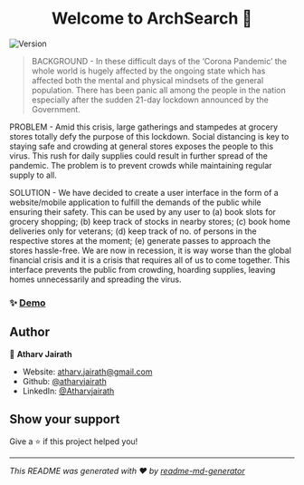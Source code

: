 <h1 align="center">Welcome to ArchSearch 👋</h1>
<p>
  <img alt="Version" src="https://img.shields.io/badge/version-0.2-blue.svg?cacheSeconds=2592000" />
</p>

> BACKGROUND - In these difficult days of the ‘Corona Pandemic’ the whole world is hugely affected by the ongoing state which has affected both the mental and physical mindsets of the general population. There has been panic all among the people in the nation especially after the sudden 21-day lockdown announced by the Government.

PROBLEM - Amid this crisis, large gatherings and stampedes at grocery stores totally defy the purpose of this lockdown. Social distancing is key to staying safe and crowding at general stores exposes the people to this virus. This rush for daily supplies could result in further spread of the pandemic. The problem is to prevent crowds while maintaining regular supply to all.

SOLUTION - We have decided to create a user interface in the form of a website/mobile application to fulfill the demands of the public while ensuring their safety. This can be used by any user to (a) book slots for grocery shopping; (b) keep track of stocks in nearby stores; (c) book home deliveries only for veterans; (d) keep track of no. of persons in the respective stores at the moment; (e) generate passes to approach the stores hassle-free.
We are now in recession, it is way worse than the global financial crisis and it is a crisis that requires all of us to come together. This interface prevents the public from crowding, hoarding supplies, leaving homes unnecessarily and spreading the virus.

### ✨ [Demo](https://www.youtube.com/watch?v=z4ave28HYSw)

## Author

👤 **Atharv Jairath**

* Website: atharv.jairath@gmail.com
* Github: [@atharvjairath](https://github.com/atharvjairath)
* LinkedIn: [@Atharvjairath](https://www.linkedin.com/in/atharv-jairath-99aa78118/)

## Show your support

Give a ⭐️ if this project helped you!

***
_This README was generated with ❤️ by [readme-md-generator](https://github.com/kefranabg/readme-md-generator)_